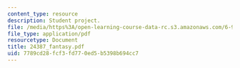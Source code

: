 ```yaml
---
content_type: resource
description: Student project.
file: /media/https%3A/open-learning-course-data-rc.s3.amazonaws.com/6-901-inventions-and-patents-fall-2005/7789cd28fcf3fd770ed5b5398b694cc7_24387_fantasy.pdf
file_type: application/pdf
resourcetype: Document
title: 24387_fantasy.pdf
uid: 7789cd28-fcf3-fd77-0ed5-b5398b694cc7
---
```

